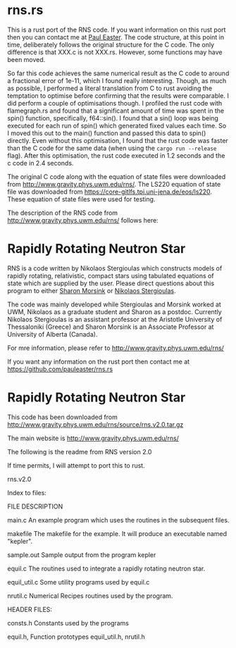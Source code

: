 # rns.rs

This is a rust port of the RNS code. If you want information on this rust port then you can contact me at [Paul Easter](mailto:paul.john.easter@gmail.com).  The code structure, at this point in time, deliberately follows the original structure for the C code. The only difference is that XXX.c is not XXX.rs. However, some functions may have been moved.

So far this code achieves the same numerical result as the C code to around a fractional error of 1e-11, which I found really interesting. Though, as much as possible, I performed a literal translation from C to rust avoiding the temptation to optimise before confirming that the results were comparable. I did perform a couple of optimisations though. I profiled the rust code with flamegraph.rs and found that a significant amount of time was spent in the spin() function, specifically, f64::sin(). I found that a sin() loop was being executed for each run of spin() which generated fixed values each time. So I moved this out to the main() function and passed this data to spin() directly. Even without this optimisation, I found that the rust code was faster than the C code for the same data (when using the `cargo run --release` flag). After this optimisation, the rust code executed in 1.2 seconds and the c code in 2.4 seconds.

The original C code along with the equation of state files were downloaded from http://www.gravity.phys.uwm.edu/rns/. The LS220 equation of state file was downloaded from https://core-gitlfs.tpi.uni-jena.de/eos/ls220. These equation of state files were used for testing.

The description of the RNS code from http://www.gravity.phys.uwm.edu/rns/ follows here:

# Rapidly Rotating Neutron Star
RNS is a code written by Nikolaos Stergioulas which constructs models of rapidly rotating, relativistic, compact stars using tabulated equations of state which are supplied by the user. Please direct questions about this program to either [Sharon Morsink](mailto:morsink@phys.ualberta.ca) or [Nikolaos Stergioulas](mailto:niksterg@aei-potsdam.mpg.de).

The code was mainly developed while Stergioulas and Morsink worked at UWM, Nikolaos as a graduate student and Sharon as a postdoc. Currently Nikolaos Stergioulas is an assistant professor at the Aristotle University of Thessaloniki (Greece) and Sharon Morsink is an Associate Professor at University of Alberta (Canada).

For mre information, please refer to http://www.gravity.phys.uwm.edu/rns/ 

If you want any information on the rust port then contact me at https://github.com/pauleaster/rns.rs

# Rapidly Rotating Neutron Star

This code has been downloaded from http://www.gravity.phys.uwm.edu/rns/source/rns.v2.0.tar.gz

The main website is http://www.gravity.phys.uwm.edu/rns/

The following is the readme from RNS version 2.0

If time permits, I will attempt to port this to rust.

rns.v2.0

Index to files:

FILE		DESCRIPTION

main.c	 	An example program which uses the routines in
		the subsequent files. 

makefile	The makefile for the example. It will produce
		an executable named "kepler". 

sample.out	Sample output from the program kepler

equil.c 	The routines used to integrate a rapidly rotating 
		neutron star. 

equil_util.c	Some utility programs used by equil.c

nrutil.c	Numerical Recipes routines used by the program.

HEADER FILES:

consts.h	Constants used by the programs

equil.h,	Function prototypes 
equil_util.h, 
nrutil.h  
